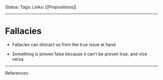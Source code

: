 Status:
Tags:
Links: [[Propositions]]
___
# Fallacies
-  Fallacies can distract us from the true issue at hand

-  Something is proven false because it can’t be proven true, and vice versa
___
References: